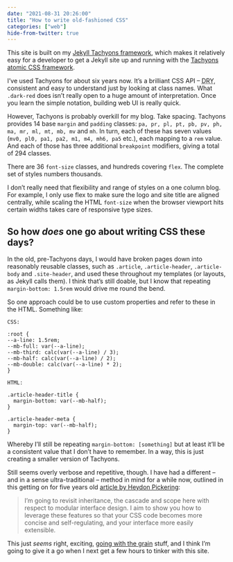 ```yaml
---
date: "2021-08-31 20:26:00"
title: "How to write old-fashioned CSS"
categories: ["web"]
hide-from-twitter: true
---
```



This site is built on my [Jekyll Tachyons framework](https://github.com/leonp/jekyll-tachyons), which makes it relatively easy for a developer to get a Jekyll site up and running with the [Tachyons atomic CSS framework](https://tachyons.io).

I’ve used Tachyons for about six years now. It’s a brilliant CSS API – <abbr title="Don’t repeat yourself">DRY</abbr>, consistent and easy to understand just by looking at class names. What `.dark-red` does isn’t really open to a huge amount of interpretation. Once you learn the simple notation, building web UI is really quick.

However, Tachyons is probably overkill for my blog. Take spacing. Tachyons provides 14 base `margin` and `padding` classes: `pa, pr, pl, pt, pb, pv, ph, ma, mr, ml, mt, mb, mv` and `mh`. In turn, each of these has seven values (`mv0, pl0, pa1, pa2, m1, m4, mh6, pa5` etc.), each mapping to a `rem` value. And each of those has three additional `breakpoint` modifiers, giving a total of 294 classes.

There are 36 `font-size` classes, and hundreds covering `flex`. The complete set of styles numbers thousands.

I don’t really need that flexibility and range of styles on a one column blog. For example, I only use flex to make sure the logo and site title are aligned centrally, while scaling the HTML `font-size` when the browser viewport hits certain widths takes care of responsive type sizes.

## So how _does_ one go about writing CSS these days?

In the old, pre-Tachyons days, I would have broken pages down into reasonably reusable classes, such as  `.article`, `.article-header`, `.article-body` and `.site-header`, and used these throughout my templates (or layouts, as Jekyll calls them). I think that’s still doable, but I know that repeating `margin-bottom: 1.5rem` would drive me round the bend.

So one approach could be to use custom properties and refer to these in the HTML. Something like:

```
CSS:

:root {
--a-line: 1.5rem;
--mb-full: var(--a-line);
--mb-third: calc(var(--a-line) / 3);
--mb-half: calc(var(--a-line) / 2);
--mb-double: calc(var(--a-line) * 2);
}

HTML:

.article-header-title {
  margin-bottom: var(--mb-half);
}

.article-header-meta {
  margin-top: var(--mb-half);
}
```

Whereby I’ll still be repeating `margin-bottom: [something]` but at least it’ll be a consistent value that I don’t have to remember. In a way, this is just creating a smaller version of Tachyons.

Still seems overly verbose and repetitive, though. I have had a different – and in a sense ultra-traditional – method in mind for a while now, outlined in this getting on for five years old [article by Heydon Pickering](https://www.smashingmagazine.com/2016/11/css-inheritance-cascade-global-scope-new-old-worst-best-friends/):

> I’m going to revisit inheritance, the cascade and scope here with  respect to modular interface design. I aim to show you how to leverage these features so that your CSS code becomes more concise and self-regulating, and your interface more easily extensible.

This just _seems_ right, exciting, [going with the grain](https://frankchimero.com/blog/2015/the-webs-grain/) stuff, and I think I’m going to give it a go when I next get a few hours to tinker with this site.
